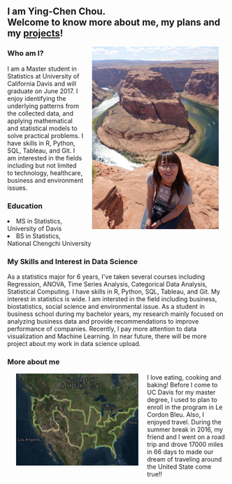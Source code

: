 <h2> I am Ying-Chen Chou. <br>
Welcome to know more about me, my plans and my <a href="/project">projects</a>!</h2>

<p><img src="/pic/houseshoe_bend.jpg" style="float:right;margin:0 20px 20px;width:290px;height:417px"></p>
 
<h3> Who am I? </h3>
<p>
  I am a Master student in Statistics at University of California Davis and will graduate on June 2017.
  I enjoy identifying the underlying patterns from the collected data, and applying mathematical and statistical models to solve practical problems.
  I have skills in R, Python, SQL, Tableau, and Git.
  I am interested in the fields including but not limited to technology, healthcare, business and environment issues. 
</p>

<h3> Education </h3>
<p>
<li> MS in Statistics, University of Davis</li>
<li> BS in Statistics, National Chengchi University</li>
</p>

<h3> My Skills and Interest in Data Science </h3>
<article>
As a statistics major for 6 years, I've taken several courses including Regression, ANOVA, Time Series Analysis, 
Categorical Data Analysis, Statistical Computing. I have skills in R, Python, SQL, Tableau, and Git. 
My interest in statistics is wide. I am intersted in the field including business, biostatistics, social science and environmental issue. As a student in business school during my bachelor years, my research mainly focused on analyzing business data and provide recommendations to improve performance of companies. Recently, I pay more attention to data visualization and Machine Learning. In near future, there will be more project about my work in data science upload.

</article>
<h3> More about me</h3>
<p><img src="/pic/USA_map.jpg" style="float:left;margin:0 20px 20px;width:280px;height:210px"></p>
<p>  I love eating, cooking and baking! Before I come to UC Davis for my master degree, I used to plan to enroll in the program in Le Cordon Bleu. Also, I enjoyed travel. During the summer break in 2016, my friend and I went on a road trip and drove 17000 miles in 66 days to made our dream of traveling around the United State come true!! 
<br>
<br>
<br>
<br>
</p>
